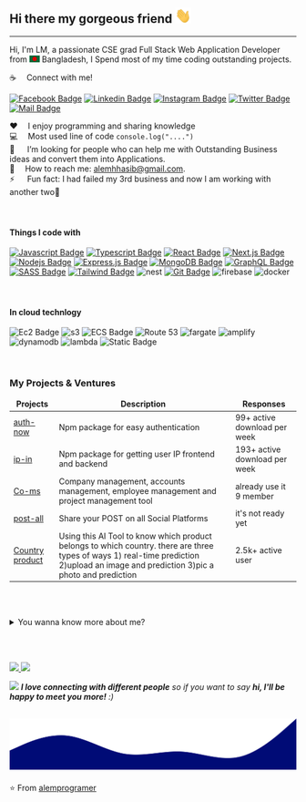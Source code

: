 ## Hi there my gorgeous friend <img src="hello.gif" width="28px" alt="hi">


---

Hi, I'm LM, a passionate CSE grad Full Stack Web Application Developer from <img src="bangladesh.png" width="18"/> Bangladesh, I Spend most of my time coding outstanding projects.

:coffee: &emsp;Connect with me!

[![Facebook Badge](https://img.shields.io/badge/Facebook-1877F2?style=for-the-badge&logo=facebook&logoColor=white)](https://www.facebook.com/alemhossain.hasib/) [![Linkedin Badge](https://img.shields.io/badge/LinkedIn-0077B5?style=for-the-badge&logo=linkedin&logoColor=white)](https://www.linkedin.com/in/lm-hossain/) [![Instagram Badge](https://img.shields.io/badge/Instagram-E4405F?style=for-the-badge&logo=instagram&logoColor=white)](https://www.instagram.com/lmhhasib/) [![Twitter Badge](https://img.shields.io/badge/Twitter-1DA1F2?style=for-the-badge&logo=twitter&logoColor=white)](https://twitter.com/LmHossain26919) [![Mail Badge](https://img.shields.io/badge/Gmail-D14836?style=for-the-badge&logo=gmail&logoColor=white)](mailto:alemhhasib@gmail.com)

:hearts: &emsp;I enjoy programming and sharing knowledge <br/>
:computer: &emsp;Most used line of code `console.log("....")` <br/>
🤔 &emsp; I’m looking for people who can help me with Outstanding Business ideas and convert them into Applications.<br/>
:e-mail: &emsp;How to reach me: alemhhasib@gmail.com.<br/>
⚡ &emsp; Fun fact: I had failed my 3rd business and now I am working with another two🙂
</br></br></br>

 #### Things I code with

[![Javascript Badge](https://img.shields.io/badge/-Javascript-F0DB4F?style=for-the-badge&labelColor=white&logo=javascript&logoColor=F0DB4F)](#) 
[![Typescript Badge](https://img.shields.io/badge/-Typescript-007acc?style=for-the-badge&labelColor=white&logo=typescript&logoColor=007acc)](#) 
[![React Badge](https://img.shields.io/badge/-React-61DBFB?style=for-the-badge&labelColor=white&logo=react&logoColor=61DBFB)](#) 
[![Next.js Badge](https://img.shields.io/badge/next.js-000000?style=for-the-badge&logo=nextdotjs&logoColor=000000&labelColor=white)](#) 
[![Nodejs Badge](https://img.shields.io/badge/-Nodejs-3C873A?style=for-the-badge&labelColor=white&logo=node.js&logoColor=3C873A)](#) 
[![Express.js Badge](https://img.shields.io/badge/Express.js-000000?style=for-the-badge&logo=express&logoColor=black&labelColor=white)](#) 
[![MongoDB Badge](https://img.shields.io/badge/MongoDB-4EA94B?style=for-the-badge&logo=mongodb&logoColor=4EA94B&labelColor=white)](#) 
[![GraphQL Badge](https://img.shields.io/badge/-GraphQl-e535ab?style=for-the-badge&labelColor=white&logo=graphql&logoColor=e535ab)](#)
[![SASS Badge](https://img.shields.io/badge/Sass-CC6699?style=for-the-badge&logo=sass&logoColor=CC6699&labelColor=white)](#) 
[![Tailwind Badge](https://img.shields.io/badge/Tailwind%20CSS-092749?style=for-the-badge&logo=tailwindcss&logoColor=06B6D4&labelColor=white)](#) 
![nest](https://img.shields.io/badge/nest.Js-E0234E?style=for-the-badge&logo=nestjs&logoColor=E0234E&labelColor=white)
 [![Git Badge](https://img.shields.io/badge/Git-F05032?style=for-the-badge&logo=git&logoColor=F05032&labelColor=white)](#) 
 ![firebase](https://img.shields.io/badge/firebase-FFCA28?style=for-the-badge&logo=firebase&logoColor=%23FFCA28&labelColor=white)
 ![docker](https://img.shields.io/badge/docker-2496ED?style=for-the-badge&logo=docker&logoColor=%232496ED&labelColor=white)
</br></br></br>

#### In cloud technlogy
![Ec2 Badge](https://img.shields.io/badge/amazon--ec2-FF9900?style=for-the-badge&logo=amazonec2&logoColor=%23FF9900&labelColor=white&color=%23FF9900)
![s3](https://img.shields.io/badge/amazon--s3-569A31?style=for-the-badge&logo=amazons3&logoColor=%23569A31&labelColor=white&color=%23569A31)
![ECS Badge](https://img.shields.io/badge/amazon--ecs-FF9900?style=for-the-badge&logo=amazonecs&logoColor=%23FF9900&labelColor=white&color=%23FF9900)
![Route 53](https://img.shields.io/badge/route%2053-%238C4FFF?style=for-the-badge&logo=amazonroute53&logoColor=%238C4FFF&labelColor=white&color=%238C4FFF)
![fargate](https://img.shields.io/badge/aws--fargate-FF9900?style=for-the-badge&logo=awsfargate&logoColor=%23FF9900&labelColor=white&color=%23FF9900)
![amplify](https://img.shields.io/badge/aws--amplify-DD344C?style=for-the-badge&logo=awsamplify&logoColor=%23DD344C&labelColor=white&color=%23DD344C)
![dynamodb](https://img.shields.io/badge/amazon%20dynamodb-4053D6?style=for-the-badge&logo=amazondynamodb&logoColor=%234053D6&labelColor=white&color=%234053D6)
![lambda](https://img.shields.io/badge/aws--lambda-FF9900?style=for-the-badge&logo=awslambda&logoColor=%23FF9900&labelColor=white&color=%23FF9900)
![Static Badge](https://img.shields.io/badge/amazon%20api--gateway-FF4F8B?style=for-the-badge&logo=amazonapigateway&logoColor=%23FF4F8B&labelColor=white&color=%23FF4F8B)

</br>

### My Projects & Ventures

<table>
  <thead align="center">
    <tr border: none;>
      <td><b>Projects</b></td>
      <td><b>Description</b></td>
      <td><b>Responses</b></td>
    </tr>
  </thead>
  <tbody>
    <tr>
      <td><a href="https://www.npmjs.com/package/auth-now" target="_blank">auth-now</a></td>
      <td>Npm package for easy authentication</td>
      <td>99+ active download per week</td>
    </tr>
    <tr>
      <td><a href="https://www.npmjs.com/package/ip-in" target="_blank">ip-in</a></td>
      <td>Npm package for getting user IP frontend and backend</td>
      <td>193+ active download per week </td>
    </tr>
    <tr>
      <td><a href="https://cms-mu-teal.vercel.app/login" target="_blank">Co-ms</a></td>
      <td> Company management, accounts management, employee management and project  management tool </td>
      <td>already use it 9 member </td>
    </tr>
    <tr>
      <td><a href="https://post-all-frontend.vercel.app/" target="_blank">post-all</a></td>
      <td>Share your POST on all Social Platforms </td>
      <td>it's not ready yet</td>
    </tr>
    <tr>
      <td><a href="https://alemprogramer.github.io/countryProduct/" target="_blank">Country product</a></td>
      <td>Using this AI Tool to know which product belongs to which country. there are three types of ways 1) real-time prediction 2)upload an image and prediction 3)pic a photo and prediction</td>
      <td>2.5k+ active user</td>
    </tr>
  </tbody>
</table>













<br><br>


<details>
<summary>
  You wanna know more about me?
</summary>

![github stats](https://github-readme-stats.vercel.app/api?username=alemprogramer&count_private=true&theme=tokyonight&hide=contribs,prs)
<!--<p align="center"><img src="https://github-readme-stats.vercel.app/api/top-langs/?username=alemprogramer&langs_count=10&theme=tokyonight&layout=compact" alt="alemprogramer :: Top Langs" /></p>-->

</details>





<br><br>



<!--![Reeveng's github stats](https://github-readme-stats.vercel.app/api?username=alemprogramer&show_icons=true&title_color=fff&icon_color=79ff97&text_color=9f9f9f&bg_color=151515) -->

<!--![Top Langs](https://github-readme-stats.vercel.app/api/top-langs/?username=alemprogramer&show_icons=true)-->

<a href="https://github.com/alemprogramer">
  <img src="https://img.shields.io/github/followers/alemprogramer">
</a> 
<a href="https://github.com/alemprogramer">
   <img src="https://komarev.com/ghpvc/?username=alemprogramer">
</a>

<!-- <p align="center"> 
  Visitor count<br>
  <img src="https://profile-counter.glitch.me/lemprogramer/count.svg" />
</p> -->

<img src="https://media.giphy.com/media/LnQjpWaON8nhr21vNW/giphy.gif" width="60"> <em><b>I love connecting with different people</b> so if you want to say <b>hi, I'll be happy to meet you more!</b> :)</em>

![bottom.png](https://raw.githubusercontent.com/iCharlesZ/FigureBed/master/img/readme-bottom.png)
---

⭐️ From [alemprogramer](https://github.com/alemprogramer)


